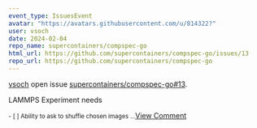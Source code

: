 ```yaml
---
event_type: IssuesEvent
avatar: "https://avatars.githubusercontent.com/u/814322?"
user: vsoch
date: 2024-02-04
repo_name: supercontainers/compspec-go
html_url: https://github.com/supercontainers/compspec-go/issues/13
repo_url: https://github.com/supercontainers/compspec-go
---
```


<a href='https://github.com/vsoch' target='_blank'>vsoch</a> open issue <a href='https://github.com/supercontainers/compspec-go/issues/13' target='_blank'>supercontainers/compspec-go#13</a>.

<p>LAMMPS Experiment needs</p><small>- [ ] Ability to ask to shuffle chosen images...</small><a href='https://github.com/supercontainers/compspec-go/issues/13' target='_blank'>View Comment</a>